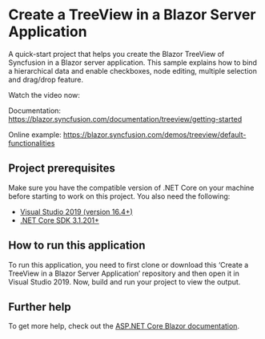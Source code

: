 # Create a TreeView in a Blazor Server Application

A quick-start project that helps you create the Blazor TreeView of Syncfusion in a Blazor server application. This sample explains how to bind a hierarchical data and enable checkboxes, node editing, multiple selection and drag/drop feature.

Watch the video now:<coming soon>

Documentation: https://blazor.syncfusion.com/documentation/treeview/getting-started

Online example: https://blazor.syncfusion.com/demos/treeview/default-functionalities

## Project prerequisites
Make sure you have the compatible version of .NET Core on your machine before starting to work on this project. You also need the following:
* [Visual Studio 2019 (version 16.4+)]( https://visualstudio.microsoft.com/downloads)
* [.NET Core SDK 3.1.201+](https://dotnet.microsoft.com/download/dotnet-core/3.1)

## How to run this application
To run this application, you need to first clone or download this ‘Create a TreeView in a Blazor Server Application’ repository and then open it in Visual Studio 2019. Now, build and run your project to view the output.

## Further help
To get more help, check out the [ASP.NET Core Blazor documentation](https://docs.microsoft.com/en-us/aspnet/core/blazor).
